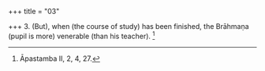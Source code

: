 +++
title = "03"

+++
3. (But), when (the course of study) has been finished, the Brāhmaṇa (pupil is more) venerable (than his teacher). [^3] 


[^3]:  Āpastamba II, 2, 4, 27.
